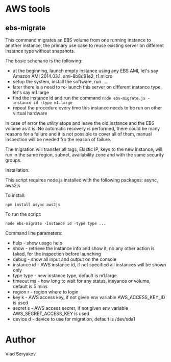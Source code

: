 # AWS tools

## ebs-migrate

This command migrates an EBS volume from one running instance to another instance, the primary
use case to reuse existing server on different instance type without snapshots.

The basic schenario is the following:

- at the beginning, launch empty instance using any EBS AMI, let's say Amazon AMI 2014.03.1, ami-8b8d91e2, t1.micro
- setup the system, install the software, run ....
- later there is a need to re-launch this server on different instance type, let's say m1.large
- find the instance id and run the command `node ebs-migrate.js -instance id -type m1.large`
- repeat the procedure every time this instance needs to be run on other virtual hardware

In case of error the utility stops and leave the old instance and the EBS volume as it is. No automatic recovery
is performed, there could be many reasons for a failure and it is not possible to cover all of them, manual
inspection will be needed fro the reason of failure.

The migration will transfer all tags, Elastic IP, keys to the new instance, will run in the same 
region, subnet, availability zone and with the same security groups.

Installation:

This script requires node.js installed with the following packages: async, aws2js

To install:

	npm install async aws2js

To run the script:

	node ebs-migrate -instance id -type type ...

Command line parameters:

- help - show usage help
- show - retrieve the instance info and show it, no any other action is taked, for the inspection before launching
- debug - show all input and output on the console
- instance id - AWS instance id, if not specified all instances will be shown only
- type type - new instance type, default is m1.large
- timeout ms - how long to wait for any status, insyance or volume, default is 5 mins
- region r - region where to login
- key k - AWS access key, if not given env variable AWS_ACCESS_KEY_ID is used
- secret s - AWS access secret, if not given env variable AWS_SECRET_ACCESS_KEY is used
- device d - device to use for migration, default is /dev/sda1

# Author
Vlad Seryakov

